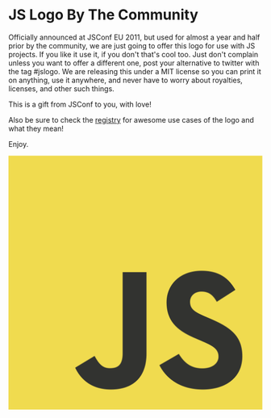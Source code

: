 JS Logo By The Community
========================

Officially announced at JSConf EU 2011, but used for almost a year and half prior by the community, we are just going to offer this logo for use with JS projects. If you like it use it, if you don't that's cool too. Just don't complain unless you want to offer a different one, post your alternative to twitter with the tag #jslogo. We are releasing this under a MIT license so you can print it on anything, use it anywhere, and never have to worry about royalties, licenses, and other such things.

This is a gift from JSConf to you, with love!

Also be sure to check the [registry](https://github.com/voodootikigod/logo.js/blob/master/registry.md) for awesome use cases of the logo and what they mean!

Enjoy.

![JS Logo (PNG)](https://github.com/voodootikigod/logo.js/raw/master/js.png)
